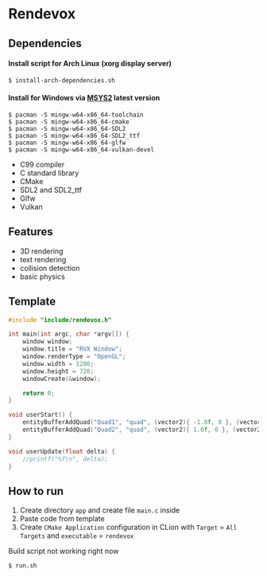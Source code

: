 # Rendevox

## Dependencies
#### Install script for Arch Linux (xorg display server)
``` shell
$ install-arch-dependencies.sh
```

#### Install for Windows via [MSYS2](https://repo.msys2.org/distrib/x86_64/) latest version
```shell
$ pacman -S mingw-w64-x86_64-toolchain
$ pacman -S mingw-w64-x86_64-cmake
$ pacman -S mingw-w64-x86_64-SDL2
$ pacman -S mingw-w64-x86_64-SDL2_ttf
$ pacman -S mingw-w64-x86_64-glfw
$ pacman -S mingw-w64-x86_64-vulkan-devel
```

- C99 compiler
- C standard library
- CMake
- SDL2 and SDL2_ttf
- Glfw
- Vulkan

## Features
- 3D rendering
- text rendering
- collision detection
- basic physics

## Template

```c
#include "include/rendevox.h"

int main(int argc, char *argv[]) {
    window window;
    window.title = "RVX Window";
    window.renderType = "OpenGL";
    window.width = 1280;
    window.height = 720;
    windowCreate(&window);

    return 0;
}

void userStart() {
    entityBufferAddQuad("Quad1", "quad", (vector2){ -1.0f, 0 }, (vector2){ 0.2f, 0.4f });
    entityBufferAddQuad("Quad2", "quad", (vector2){ 1.0f, 0 }, (vector2){ 0.2f, 0.4f });
}

void userUpdate(float delta) {
    //printf("%f\n", delta);
}
```

## How to run

1. Create directory `app` and create file `main.c` inside
2. Paste code from template
3. Create `CMake Application` configuration in CLion with `Target` = `All Targets` and `executable` = `rendevox`

Build script not working right now
``` shell
$ run.sh
```
